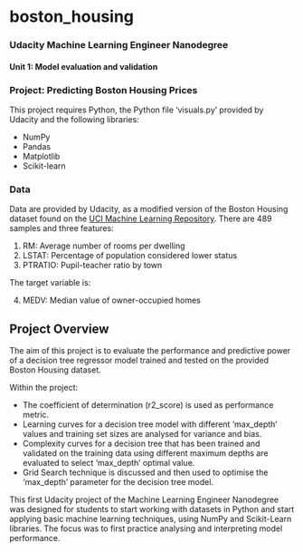 # boston_housing
### Udacity Machine Learning Engineer Nanodegree
#### Unit 1: Model evaluation and validation


### Project: Predicting Boston Housing Prices


This project requires Python, the Python file ‘visuals.py’ provided by Udacity and the following libraries:
-	NumPy
-	Pandas
-	Matplotlib
-	Scikit-learn

### Data
Data are provided by Udacity, as a modified version of the Boston Housing dataset found on the [UCI Machine Learning Repository](https://archive.ics.uci.edu/ml/datasets/Housing).
There are 489 samples and three features:
1.	RM: Average number of rooms per dwelling
2.	LSTAT: Percentage of population considered lower status
3.	PTRATIO: Pupil-teacher ratio by town

The target variable is:

4.	MEDV: Median value of owner-occupied homes

## Project Overview
The aim of this project is to evaluate the performance and predictive power of a decision tree regressor model trained and tested on the provided Boston Housing dataset.

Within the project:
-	The coefficient of determination (r2_score) is used as performance metric.
-	Learning curves for a decision tree model with different ‘max_depth’ values and training set sizes are analysed for variance and bias.
-	Complexity curves for a decision tree that has been trained and validated on the training data using different maximum depths are evaluated to select ‘max_depth’ optimal value.
-	Grid Search technique is discussed and then used to optimise the ‘max_depth’ parameter for the decision tree model. 

This first Udacity project of the Machine Learning Engineer Nanodegree was designed for students to start working with datasets in Python and start applying basic machine learning techniques, using NumPy and Scikit-Learn libraries. The focus was to first practice analysing and interpreting model performance.
